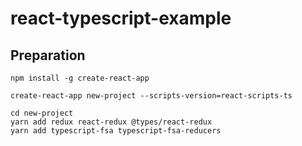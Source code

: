 # react-typescript-example

## Preparation
~~~
npm install -g create-react-app
~~~

~~~
create-react-app new-project --scripts-version=react-scripts-ts
~~~

~~~
cd new-project
yarn add redux react-redux @types/react-redux
yarn add typescript-fsa typescript-fsa-reducers
~~~
